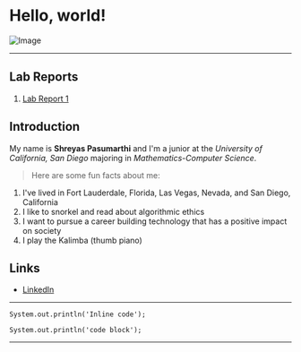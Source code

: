 # Hello, world!
![Image](https://media-exp1.licdn.com/dms/image/C5616AQE0Um6qdrp35A/profile-displaybackgroundimage-shrink_350_1400/0/1661916433626?e=1669852800&v=beta&t=BDGCfl1Dy7-UPU9LQF--_H8F1io3lQIJCG4kXCt1Btg)

---
## Lab Reports
1. [Lab Report 1](https://shreyaspasumarthi.github.io/cse15l-lab-reports/lab-report-1-week-0.html)

## Introduction
My name is **Shreyas Pasumarthi** and I'm a junior at the *University of California, San Diego* majoring in *Mathematics-Computer Science*.

> Here are some fun facts about me:
1. I've lived in Fort Lauderdale, Florida, Las Vegas, Nevada, and San Diego, California
2. I like to snorkel and read about algorithmic ethics
3. I want to pursue a career building technology that has a positive impact on society
4. I play the Kalimba (thumb piano)

## Links
* [LinkedIn](https://www.linkedin.com/in/shreyaspasumarthi/)

---
`System.out.println('Inline code');`
```
System.out.println('code block');
```
---
